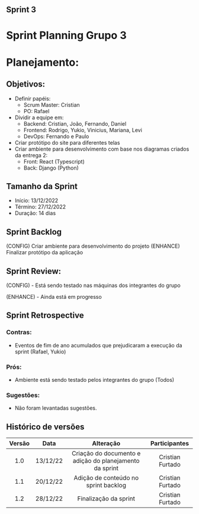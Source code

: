 ## Sprint 3

# Sprint Planning Grupo 3

# Planejamento:

## Objetivos:
- Definir papéis:
    - Scrum Master: Cristian
    - PO: Rafael
- Dividir a equipe em:
    - Backend: Cristian, João, Fernando, Daniel 
    - Frontend: Rodrigo, Yukio, Vinicius, Mariana, Levi
    - DevOps: Fernando e Paulo
- Criar protótipo do site para diferentes telas
- Criar ambiente para desenvolvimento com base nos diagramas criados da entrega 2:
    - Front: React (Typescript)
    - Back: Django (Python)

## Tamanho da Sprint

- Início: 13/12/2022
- Término: 27/12/2022
- Duração: 14 dias

## Sprint Backlog
(CONFIG) Criar ambiente para desenvolvimento do projeto
(ENHANCE) Finalizar protótipo da aplicação

## Sprint Review:
(CONFIG) -  Está sendo testado nas máquinas
dos integrantes do grupo

(ENHANCE) - Ainda está em progresso


## Sprint Retrospective
### Contras:
- Eventos de fim de ano acumulados que prejudicaram a execução da sprint (Rafael, Yukio)

### Prós:
- Ambiente está sendo testado pelos integrantes do grupo (Todos)

### Sugestões:
- Não foram levantadas sugestões.


## Histórico de versões

| Versão |   Data   |                   Alteração                    | Participantes |
| :----: | :------: | :--------------------------------------------: | :---------: |
| 1.0  | 13/12/22 | Criação do documento e adição do planejamento da sprint | Cristian Furtado |
| 1.1  | 20/12/22 | Adição de conteúdo no sprint backlog | Cristian Furtado |
| 1.2  | 28/12/22 | Finalização da sprint | Cristian Furtado |